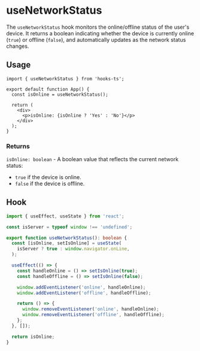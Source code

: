 # useNetworkStatus

The `useNetworkStatus` hook monitors the online/offline status of the user's device. It returns a boolean indicating whether the device is currently online (`true`) or offline (`false`), and automatically updates as the network status changes.

## Usage

```tsx
import { useNetworkStatus } from 'hooks-ts';

export default function App() {
  const isOnline = useNetworkStatus();

  return (
    <div>
      <p>isOnline: {isOnline ? 'Yes' : 'No'}</p>
    </div>
  );
}
```

### Returns

`isOnline: boolean` - A boolean value that reflects the current network status:

- `true` if the device is online.
- `false` if the device is offline.

## Hook

```ts
import { useEffect, useState } from 'react';

const isServer = typeof window !== 'undefined';

export function useNetworkStatus(): boolean {
  const [isOnline, setIsOnline] = useState(
    isServer ? true : window.navigator.onLine,
  );

  useEffect(() => {
    const handleOnline = () => setIsOnline(true);
    const handleOffline = () => setIsOnline(false);

    window.addEventListener('online', handleOnline);
    window.addEventListener('offline', handleOffline);

    return () => {
      window.removeEventListener('online', handleOnline);
      window.removeEventListener('offline', handleOffline);
    };
  }, []);

  return isOnline;
}
```
